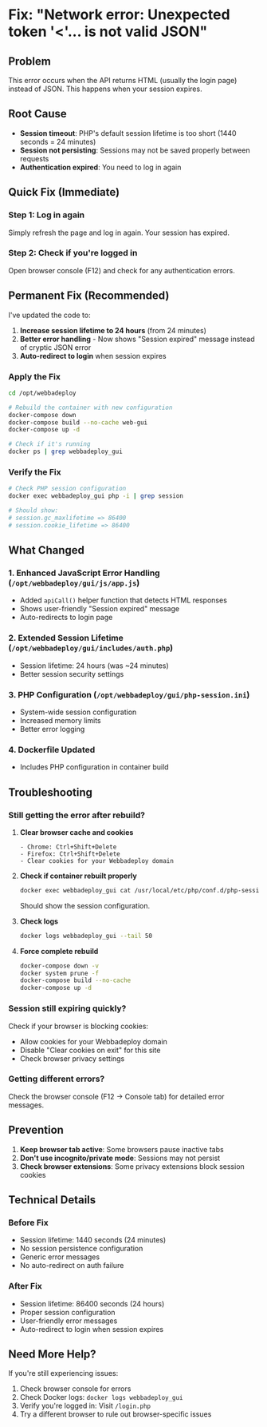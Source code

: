 # Fix: "Network error: Unexpected token '<'... is not valid JSON"

## Problem
This error occurs when the API returns HTML (usually the login page) instead of JSON. This happens when your session expires.

## Root Cause
- **Session timeout**: PHP's default session lifetime is too short (1440 seconds = 24 minutes)
- **Session not persisting**: Sessions may not be saved properly between requests
- **Authentication expired**: You need to log in again

## Quick Fix (Immediate)

### Step 1: Log in again
Simply refresh the page and log in again. Your session has expired.

### Step 2: Check if you're logged in
Open browser console (F12) and check for any authentication errors.

## Permanent Fix (Recommended)

I've updated the code to:
1. **Increase session lifetime to 24 hours** (from 24 minutes)
2. **Better error handling** - Now shows "Session expired" message instead of cryptic JSON error
3. **Auto-redirect to login** when session expires

### Apply the Fix

```bash
cd /opt/webbadeploy

# Rebuild the container with new configuration
docker-compose down
docker-compose build --no-cache web-gui
docker-compose up -d

# Check if it's running
docker ps | grep webbadeploy_gui
```

### Verify the Fix

```bash
# Check PHP session configuration
docker exec webbadeploy_gui php -i | grep session

# Should show:
# session.gc_maxlifetime => 86400
# session.cookie_lifetime => 86400
```

## What Changed

### 1. Enhanced JavaScript Error Handling (`/opt/webbadeploy/gui/js/app.js`)
- Added `apiCall()` helper function that detects HTML responses
- Shows user-friendly "Session expired" message
- Auto-redirects to login page

### 2. Extended Session Lifetime (`/opt/webbadeploy/gui/includes/auth.php`)
- Session lifetime: 24 hours (was ~24 minutes)
- Better session security settings

### 3. PHP Configuration (`/opt/webbadeploy/gui/php-session.ini`)
- System-wide session configuration
- Increased memory limits
- Better error logging

### 4. Dockerfile Updated
- Includes PHP configuration in container build

## Troubleshooting

### Still getting the error after rebuild?

1. **Clear browser cache and cookies**
   ```
   - Chrome: Ctrl+Shift+Delete
   - Firefox: Ctrl+Shift+Delete
   - Clear cookies for your Webbadeploy domain
   ```

2. **Check if container rebuilt properly**
   ```bash
   docker exec webbadeploy_gui cat /usr/local/etc/php/conf.d/php-session.ini
   ```
   
   Should show the session configuration.

3. **Check logs**
   ```bash
   docker logs webbadeploy_gui --tail 50
   ```

4. **Force complete rebuild**
   ```bash
   docker-compose down -v
   docker system prune -f
   docker-compose build --no-cache
   docker-compose up -d
   ```

### Session still expiring quickly?

Check if your browser is blocking cookies:
- Allow cookies for your Webbadeploy domain
- Disable "Clear cookies on exit" for this site
- Check browser privacy settings

### Getting different errors?

Check the browser console (F12 → Console tab) for detailed error messages.

## Prevention

1. **Keep browser tab active**: Some browsers pause inactive tabs
2. **Don't use incognito/private mode**: Sessions may not persist
3. **Check browser extensions**: Some privacy extensions block session cookies

## Technical Details

### Before Fix
- Session lifetime: 1440 seconds (24 minutes)
- No session persistence configuration
- Generic error messages
- No auto-redirect on auth failure

### After Fix
- Session lifetime: 86400 seconds (24 hours)
- Proper session configuration
- User-friendly error messages
- Auto-redirect to login when session expires

## Need More Help?

If you're still experiencing issues:
1. Check browser console for errors
2. Check Docker logs: `docker logs webbadeploy_gui`
3. Verify you're logged in: Visit `/login.php`
4. Try a different browser to rule out browser-specific issues
